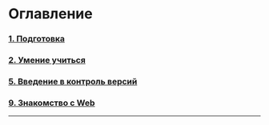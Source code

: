 # Оглавление

### [1. Подготовка](<>)

### [2. Умение учиться](<Умение_учиться/Умение_учиться.md>)

### [5. Введение в контроль версий](<Введение_в_контроль_версий/Введение_в_контроль_версий.md>)

### [9. Знакомство с Web](<Знакомство_с_Web/Знакомство_с_Web.md>)

---